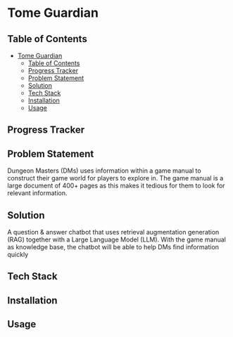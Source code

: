 # Tome Guardian

## Table of Contents


- [Tome Guardian](#tome-guardian)
  - [Table of Contents](#table-of-contents)
  - [Progress Tracker](#progress-tracker)
  - [Problem Statement](#problem-statement)
  - [Solution](#solution)
  - [Tech Stack](#tech-stack)
  - [Installation](#installation)
  - [Usage](#usage)

## Progress Tracker


## Problem Statement

Dungeon Masters (DMs) uses information within a game manual to construct their game world for players to explore in. The game manual is a large document of 400+ pages as this makes it tedious for them to look for relevant information.

## Solution

A question & answer chatbot that uses retrieval augmentation generation (RAG) together with a Large Language Model (LLM). With the game manual as knowledge base, the chatbot will be able to help DMs find information quickly    

## Tech Stack
## Installation
## Usage